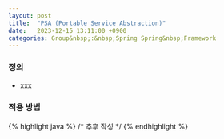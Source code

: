 ```yaml
---
layout: post
title:  "PSA (Portable Service Abstraction)"
date:   2023-12-15 13:11:00 +0900
categories: Group&nbsp;:&nbsp;Spring Spring&nbsp;Framework
---
```


### 정의

- xxx

### 적용 방법

{% highlight java %}
/* 추후 작성 */
{% endhighlight %}